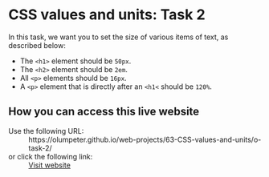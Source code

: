 # CSS values and units: Task 2

In this task, we want you to set the size of various items of text, as described below:
    
- The <code>&lt;h1&gt;</code> element should be <code>50px</code>.
- The <code>&lt;h2&gt;</code> element should be <code>2em</code>.
- All <code>&lt;p&gt;</code> elements should be <code>16px</code>.
- A <code>&lt;p&gt;</code> element that is directly after an <code>&lt;h1&lt;</code> should be <code>120%</code>.

## How you can access this live website

<dl>
  Use the following URL:
  <dd>
    https://olumpeter.github.io/web-projects/63-CSS-values-and-units/o-task-2/
  </dd>
  or click the following link:
  <dd>
    <a href="https://olumpeter.github.io/web-projects/63-CSS-values-and-units/o-task-2/">Visit website</a>
  </dd>
</dl>
